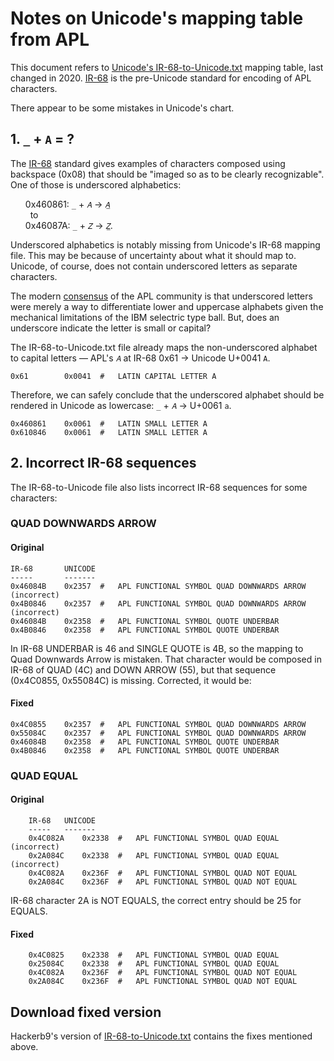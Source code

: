 # Notes on Unicode's mapping table from APL

This document refers to [Unicode's IR-68-to-Unicode.txt][Uni68]
mapping table, last changed in 2020. [IR-68][IR68] is the pre-Unicode
standard for encoding of APL characters.

[Uni68]: https://www.unicode.org/Public/MAPPINGS/VENDORS/MISC/APL-ISO-IR-68.TXT "Unicode's old IR-68 mapping, 2020-07-17 22:58:00 GMT."

There appear to be some mistakes in Unicode's chart.

## 1. `_` + `A`  = ?

The [IR-68][IR68] standard gives examples of characters composed
using backspace (0x08) that should be "imaged so as to be clearly
recognizable". One of those is underscored alphabetics:

<ul>

0x460861: `_` + `𝐴` → `𝐴̲`<br/>
&nbsp;&nbsp;to<br/>
0x46087A: `_` + `𝑍` → `𝑍̲`.

</ul>

Underscored alphabetics is notably missing from Unicode's IR-68
mapping file. This may be because of uncertainty about what it
should map to. Unicode, of course, does not contain underscored
letters as separate characters.

The modern [consensus][consensus] of the APL community is that
underscored letters were merely a way to differentiate lower and
uppercase alphabets given the mechanical limitations of the IBM
selectric type ball. But, does an underscore indicate the letter is
small or capital?

The IR-68-to-Unicode.txt file already maps the non-underscored
alphabet to capital letters — APL's `𝐴` at IR-68 0x61 → Unicode
U+0041 `A`.

```
0x61    	0x0041	#	LATIN CAPITAL LETTER A
```

Therefore, we can safely conclude that the underscored alphabet
should be rendered in Unicode as lowercase: `_` + `𝐴` → U+0061
`a`.

```
0x460861	0x0061	#	LATIN SMALL LETTER A
0x610846	0x0061	#	LATIN SMALL LETTER A
```

[IR68]: https://github.com/hackerb9/vt340test/blob/main/docs/standards/IR068-APL.pdf "APL Character Set encoding standard, 1983-06-01"
[consensus]: https://www.math.uwaterloo.ca/~ljdickey/apl-rep/tables "Working Draft of an unpublished standard for APL, 2000"

## 2. Incorrect IR-68 sequences

The IR-68-to-Unicode file also lists incorrect IR-68 sequences for
some characters:

### QUAD DOWNWARDS ARROW

#### Original
```
IR-68       UNICODE
-----       -------
0x46084B	0x2357	#	APL FUNCTIONAL SYMBOL QUAD DOWNWARDS ARROW (incorrect)
0x4B0846	0x2357	#	APL FUNCTIONAL SYMBOL QUAD DOWNWARDS ARROW (incorrect)
0x46084B	0x2358	#	APL FUNCTIONAL SYMBOL QUOTE UNDERBAR
0x4B0846	0x2358	#	APL FUNCTIONAL SYMBOL QUOTE UNDERBAR
```

In IR-68 UNDERBAR is 46 and SINGLE QUOTE is 4B, so the mapping to Quad
Downwards Arrow is mistaken. That character would be composed in IR-68
of QUAD (4C) and DOWN ARROW (55), but that sequence (0x4C0855,
0x55084C) is missing. Corrected, it would be:

#### Fixed
```
0x4C0855	0x2357	#	APL FUNCTIONAL SYMBOL QUAD DOWNWARDS ARROW
0x55084C	0x2357	#	APL FUNCTIONAL SYMBOL QUAD DOWNWARDS ARROW
0x46084B	0x2358	#	APL FUNCTIONAL SYMBOL QUOTE UNDERBAR
0x4B0846	0x2358	#	APL FUNCTIONAL SYMBOL QUOTE UNDERBAR
```

### QUAD EQUAL

#### Original
```
    IR-68 	UNICODE
    -----	-------
    0x4C082A	0x2338	#	APL FUNCTIONAL SYMBOL QUAD EQUAL (incorrect)
    0x2A084C	0x2338	#	APL FUNCTIONAL SYMBOL QUAD EQUAL (incorrect)
    0x4C082A	0x236F	#	APL FUNCTIONAL SYMBOL QUAD NOT EQUAL
    0x2A084C	0x236F	#	APL FUNCTIONAL SYMBOL QUAD NOT EQUAL
```

IR-68 character 2A is NOT EQUALS, the correct entry should be 25 for EQUALS.

#### Fixed
```
    0x4C0825	0x2338	#	APL FUNCTIONAL SYMBOL QUAD EQUAL
    0x25084C	0x2338	#	APL FUNCTIONAL SYMBOL QUAD EQUAL
    0x4C082A	0x236F	#	APL FUNCTIONAL SYMBOL QUAD NOT EQUAL
    0x2A084C	0x236F	#	APL FUNCTIONAL SYMBOL QUAD NOT EQUAL
```

## Download fixed version

Hackerb9's version of [IR-68-to-Unicode.txt](IR-68-to-Unicode.txt)
contains the fixes mentioned above.

